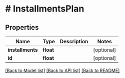 # # InstallmentsPlan

## Properties

Name | Type | Description | Notes
------------ | ------------- | ------------- | -------------
**installments** | **float** |  | [optional] 
**id** | **float** |  | [optional] 

[[Back to Model list]](../../README.md#documentation-for-models) [[Back to API list]](../../README.md#documentation-for-api-endpoints) [[Back to README]](../../README.md)


